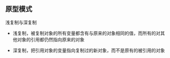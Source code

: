 ## 原型模式

浅复制与深复制

* 浅复制，被复制对象的所有变量都含有与原来的对象相同的值，而所有的对其他对象的引用都仍然指向原来的对象

* 深复制，把引用对象的变量指向复制过的新对象，而不是原有的被引用的对象






